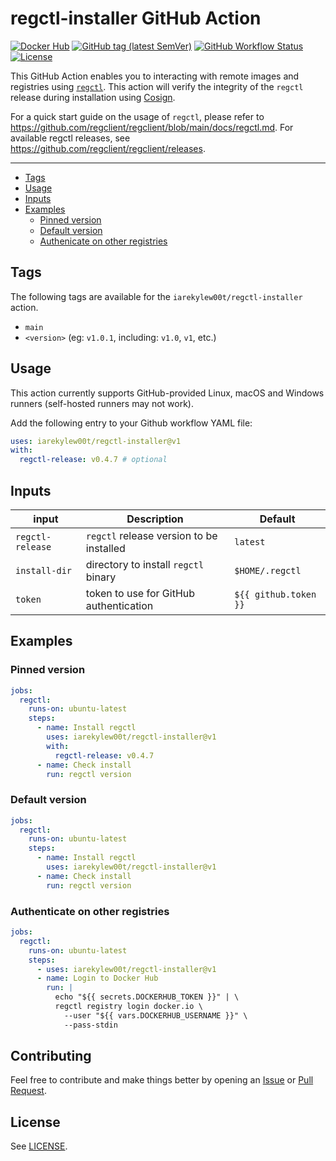 # regctl-installer GitHub Action

[![Docker Hub](https://img.shields.io/badge/marketplace-iarekylew00t%2Fregctl--installer-blue?style=flat)](https://hub.docker.com/r/iarekylew00t/regctl-installer)
[![GitHub tag (latest SemVer)](https://img.shields.io/github/v/tag/IAreKyleW00t/regctl-installer?label=version)](https://github.com/IAreKyleW00t/regctl-installer/tags)
[![GitHub Workflow Status](https://img.shields.io/github/actions/workflow/status/IAreKyleW00t/regctl-installer/main.yml)](https://github.com/IAreKyleW00t/regctl-installer/actions/workflows/main.yml)
[![License](https://img.shields.io/github/license/IAreKyleW00t/regctl-installer)](https://github.com/IAreKyleW00t/regctl-installer/blob/main/LICENSE)

This GitHub Action enables you to interacting with remote images and registries using [`regctl`](https://github.com/google/go-containerregistry/tree/main/cmd/regctl). This action will verify the integrity of the `regctl` release during installation using [Cosign](https://docs.sigstore.dev/cosign/overview/).

For a quick start guide on the usage of `regctl`, please refer to https://github.com/regclient/regclient/blob/main/docs/regctl.md. For available regctl releases, see https://github.com/regclient/regclient/releases.

---

- [Tags](#tags)
- [Usage](#usage)
- [Inputs](#inputs)
- [Examples](#examples)
  - [Pinned version](#pinned-version)
  - [Default version](#pinned-version)
  - [Authenicate on other registries](#authenticate-on-other-registries)

## Tags

The following tags are available for the `iarekylew00t/regctl-installer` action.

- `main`
- `<version>` (eg: `v1.0.1`, including: `v1.0`, `v1`, etc.)

## Usage

This action currently supports GitHub-provided Linux, macOS and Windows runners (self-hosted runners may not work).

Add the following entry to your Github workflow YAML file:

```yaml
uses: iarekylew00t/regctl-installer@v1
with:
  regctl-release: v0.4.7 # optional
```

## Inputs

| input            | Description                              | Default               |
| ---------------- | ---------------------------------------- | --------------------- |
| `regctl-release` | `regctl` release version to be installed | `latest`              |
| `install-dir`    | directory to install `regctl` binary     | `$HOME/.regctl`       |
| `token`          | token to use for GitHub authentication   | `${{ github.token }}` |

## Examples

### Pinned version

```yaml
jobs:
  regctl:
    runs-on: ubuntu-latest
    steps:
      - name: Install regctl
        uses: iarekylew00t/regctl-installer@v1
        with:
          regctl-release: v0.4.7
      - name: Check install
        run: regctl version
```

### Default version

```yaml
jobs:
  regctl:
    runs-on: ubuntu-latest
    steps:
      - name: Install regctl
        uses: iarekylew00t/regctl-installer@v1
      - name: Check install
        run: regctl version
```

### Authenticate on other registries

```yaml
jobs:
  regctl:
    runs-on: ubuntu-latest
    steps:
      - uses: iarekylew00t/regctl-installer@v1
      - name: Login to Docker Hub
        run: |
          echo "${{ secrets.DOCKERHUB_TOKEN }}" | \
          regctl registry login docker.io \
            --user "${{ vars.DOCKERHUB_USERNAME }}" \
            --pass-stdin
```

## Contributing

Feel free to contribute and make things better by opening an [Issue](https://github.com/IAreKyleW00t/regctl-installer/issues) or [Pull Request](https://github.com/IAreKyleW00t/regctl-installer/pulls).

## License

See [LICENSE](https://github.com/IAreKyleW00t/regctl-installer/blob/main/LICENSE).
